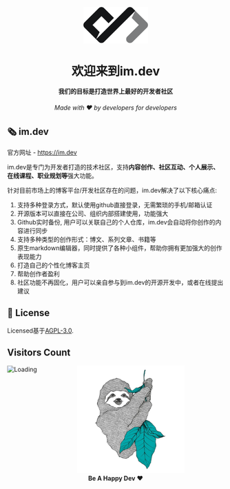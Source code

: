 <div align="center">
  <img src="/docs/assets/logo.png" alt="im.dev Logo" width="150">
  <h1>欢迎来到im.dev</h1>
  <strong>我们的目标是打造世界上最好的开发者社区</strong>
  <h6>Made with ❤️ by developers for developers</h6>
</div>

## 🗞 im.dev

官方网址 - https://im.dev

im.dev是专门为开发者打造的技术社区，支持**内容创作、社区互动、个人展示、在线课程、职业规划等**强大功能。

针对目前市场上的博客平台/开发社区存在的问题，im.dev解决了以下核心痛点:
1. 支持多种登录方式，默认使用github直接登录，无需繁琐的手机/邮箱认证
2. 开源版本可以直接在公司、组织内部搭建使用，功能强大
3. Github实时备份, 用户可以关联自己的个人仓库，im.dev会自动将你创作的内容进行同步
4. 支持多种类型的创作形式：博文、系列文章、书籍等
5. 原生markdown编辑器，同时提供了各种小组件，帮助你拥有更加强大的创作表现能力
6. 打造自己的个性化博客主页
7. 帮助创作者盈利
8. 社区功能不再固化，用户可以亲自参与到im.dev的开源开发中，或者在线提出建议


## 📑 License
Licensed基于[AGPL-3.0](LICENSE).

## Visitors Count

<img align="left" src = "https://profile-counter.glitch.me/imdev/count.svg" alt ="Loading">

<p align="center">
  <img alt="Sloan, the sloth mascot" width="250px" src="/docs/assets/happy-dev.jpg">
  <br>
  <strong>Be A Happy Dev</strong> ❤️
</p>
